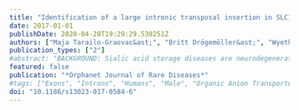 ```yaml
---
title: "Identification of a large intronic transposal insertion in SLC17A5 causing sialic acid storage disease"
date: 2017-01-01
publishDate: 2020-04-28T19:29:29.530251Z
authors: ["Maja Tarailo-Graovac&ast;", "Britt Drögemöller&ast;", "Wyeth Wasserman", "Colin Ross", "Ans van den Ouweland", "Niklas Darin", "Gittan Kollberg", "Clara van Karnebeek", "Maria Blomqvist", "&ast;These authors contributed equally to the work"]
publication_types: ["2"]
#abstract: "BACKGROUND: Sialic acid storage diseases are neurodegenerative disorders characterized by accumulation of sialic acid in the lysosome. These disorders are caused by mutations in SLC17A5, the gene encoding sialin, a sialic acid transporter located in the lysosomal membrane. The most common form of sialic acid storage disease is the slowly progressive Salla disease, presenting with hypotonia, ataxia, epilepsy, nystagmus and findings of cerebral and cerebellar atrophy. Hypomyelination and corpus callosum hypoplasia are typical as well. We report a 16 year-old boy with an atypically mild clinical phenotype of sialic acid storage disease characterized by psychomotor retardation and a mixture of spasticity and rigidity but no ataxia, and only weak features of hypomyelination and thinning of corpus callosum on MRI of the brain. RESULTS: The thiobarbituric acid method showed elevated levels of free sialic acid in urine and fibroblasts, indicating sialic acid storage disease. Initial Sanger sequencing of SLC17A5 coding regions did not show any pathogenic variants, although exon 9 could not be sequenced. Whole exome sequencing followed by RNA and genomic DNA analysis identified a homozygous 6040 bp insertion in intron 9 of SLC17A5 corresponding to a long interspersed element-1 retrotransposon (KF425758.1). This insertion adds two splice sites, both resulting in a frameshift which in turn creates a premature stop codon 4 bp into intron 9. CONCLUSIONS: This study describes a novel pathogenic variant in SLC17A5, namely an intronic transposal insertion, in a patient with mild biochemical and clinical phenotypes. The presence of a small fraction of normal transcript may explain the mild phenotype. This case illustrates the importance of including lysosomal sialic acid storage disease in the differential diagnosis of developmental delay with postnatal onset and hypomyelination, as well as intronic regions in the genetic investigation of inborn errors of metabolism."
featured: false
publication: "*Orphanet Journal of Rare Diseases*"
#tags: ["Exons", "Introns", "Humans", "Male", "Organic Anion Transporters", "Polymerase Chain Reaction", "Whole Exome Sequencing", "N-Acetylneuraminic Acid", "Sialic Acid Storage Disease", "DNA Transposable Elements", "Fibroblasts", "Salla disease", "Sialic acid storage disease", "Skin", "SLC17A5", "Symporters", "Transposon insertion", "Whole exome sequencing"]
doi: "10.1186/s13023-017-0584-6"
---
```



